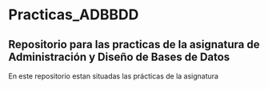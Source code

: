 # Practicas_ADBBDD

## Repositorio para las practicas de la asignatura de Administración y Diseño de Bases de Datos

En este repositorio estan situadas las prácticas de la asignatura